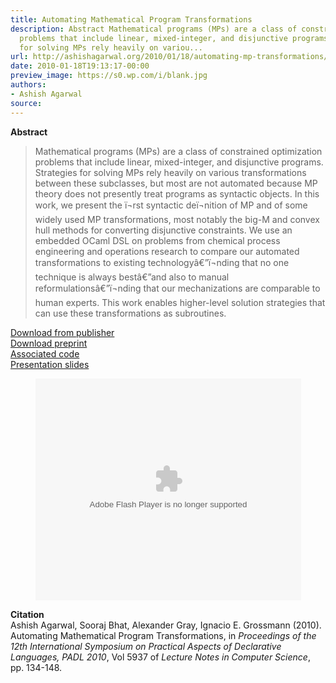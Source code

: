 ```yaml
---
title: Automating Mathematical Program Transformations
description: Abstract Mathematical programs (MPs) are a class of constrained optimization
  problems that include linear, mixed-integer, and disjunctive programs. Strategies
  for solving MPs rely heavily on variou...
url: http://ashishagarwal.org/2010/01/18/automating-mp-transformations/
date: 2010-01-18T19:13:17-00:00
preview_image: https://s0.wp.com/i/blank.jpg
authors:
- Ashish Agarwal
source:
---
```


<p><strong>Abstract</strong></p>
<blockquote><p>Mathematical programs (MPs) are a class of constrained optimization problems that include linear, mixed-integer, and disjunctive programs. Strategies for solving MPs rely heavily on various transformations between these subclasses, but most are not automated because MP theory does not presently treat programs as syntactic objects. In this work, we present the &iuml;&not;&#129;rst syntactic de&iuml;&not;&#129;nition of MP and of some widely used MP transformations, most notably the big-M and convex hull methods for converting disjunctive constraints. We use an embedded OCaml DSL on problems from chemical process engineering and operations research to compare our automated transformations to existing technology&acirc;&euro;&rdquo;&iuml;&not;&#129;nding that no one technique is always best&acirc;&euro;&rdquo;and also to manual reformulations&acirc;&euro;&rdquo;&iuml;&not;&#129;nding that our mechanizations are comparable to human experts. This work enables higher-level solution strategies that can use these transformations as subroutines.
</p></blockquote>
<p><a href="http://dx.doi.org/10.1007/978-3-642-11503-5_12" class="html">Download from publisher</a><br/>
<a href="http://ashishagarwal.org/wp-content/uploads/2010/06/Preprint_PADL2010.pdf" class="pdf">Download preprint</a><br/>
<a href="http://ashishagarwal.org/wp-content/uploads/2010/03/padl2010-code.tar.gz" class="zip">Associated code</a><br/>
<a href="http://ashishagarwal.org/wp-content/uploads/2010/03/padl2010_talk.pdf" class="pdf">Presentation slides</a></p>
<p></p><center>
<div style="width:425px"><object width="425" height="355"><param name="movie" value="http://static.slidesharecdn.com/swf/ssplayer2.swf?doc=padl2010talk-101219123908-phpapp01&amp;rel=0&amp;stripped_title=padl-2010-talk&amp;userName=agarwal1975"/><param name="allowFullScreen" value="true"/><param name="allowScriptAccess" value="always"/><embed name="__sse6242291" src="http://static.slidesharecdn.com/swf/ssplayer2.swf?doc=padl2010talk-101219123908-phpapp01&amp;rel=0&amp;stripped_title=padl-2010-talk&amp;userName=agarwal1975" type="application/x-shockwave-flash" allowscriptaccess="always" allowfullscreen="true" width="425" height="355"></embed></object></div>
<p></p></center>
<p><strong>Citation</strong><br/>
Ashish Agarwal, Sooraj Bhat, Alexander Gray, Ignacio E. Grossmann (2010). Automating Mathematical Program Transformations, in <em>Proceedings of the 12th International Symposium on Practical Aspects of Declarative Languages, PADL 2010</em>, Vol 5937 of <em>Lecture Notes in Computer Science</em>, pp. 134-148.</p>


